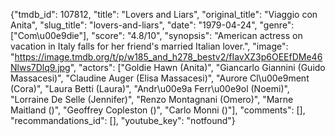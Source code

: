 {"tmdb_id": 107812, "title": "Lovers and Liars", "original_title": "Viaggio con Anita", "slug_title": "lovers-and-liars", "date": "1979-04-24", "genre": ["Com\u00e9die"], "score": "4.8/10", "synopsis": "American actress on vacation in Italy falls for her friend's married Italian lover.", "image": "https://image.tmdb.org/t/p/w185_and_h278_bestv2/fIavXZ3p6OEEfDMe46Nlws7Dlq9.jpg", "actors": ["Goldie Hawn (Anita)", "Giancarlo Giannini (Guido Massacesi)", "Claudine Auger (Elisa Massacesi)", "Aurore Cl\u00e9ment (Cora)", "Laura Betti (Laura)", "Andr\u00e9a Ferr\u00e9ol (Noemi)", "Lorraine De Selle (Jennifer)", "Renzo Montagnani (Omero)", "Marne Maitland ()", "Geoffrey Copleston ()", "Carlo Monni ()"], "comments": [], "recommandations_id": [], "youtube_key": "notfound"}